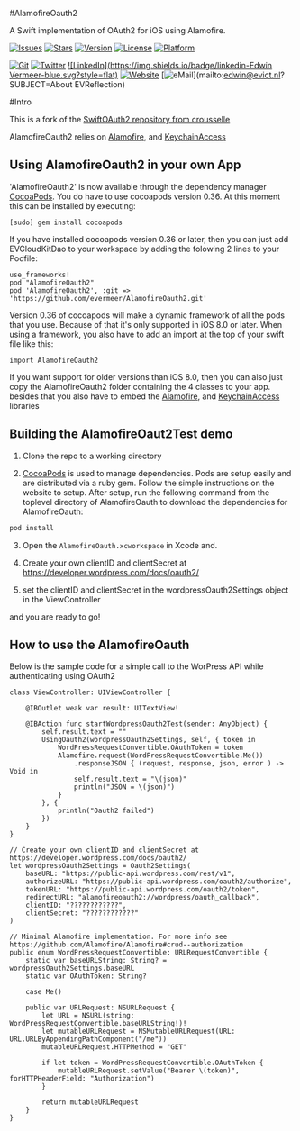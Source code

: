 #AlamofireOauth2

A Swift implementation of OAuth2 for iOS using Alamofire.

[![Issues](https://img.shields.io/github/issues-raw/evermeer/AlamofireOauth2.svg?style=flat)](https://github.com/evermeer/AlamofireOauth2/issues)
[![Stars](https://img.shields.io/github/stars/evermeer/AlamofireOauth2.svg?style=flat)](https://github.com/evermeer/AlamofireOauth2/stargazers)
[![Version](https://img.shields.io/cocoapods/v/AlamofireOauth2.svg?style=flat)](http://cocoadocs.org/docsets/EVReflection)
[![License](https://img.shields.io/cocoapods/l/AlamofireOauth2.svg?style=flat)](http://cocoadocs.org/docsets/AlamofireOauth2)
[![Platform](https://img.shields.io/cocoapods/p/AlamofireOauth2.svg?style=flat)](http://cocoadocs.org/docsets/AlamofireOauth2)

[![Git](https://img.shields.io/badge/GitHub-evermeer-blue.svg?style=flat)](https://github.com/evermeer)
[![Twitter](https://img.shields.io/badge/twitter-@evermeer-blue.svg?style=flat)](http://twitter.com/evermeer)
[![LinkedIn](https://img.shields.io/badge/linkedin-Edwin Vermeer-blue.svg?style=flat)](http://nl.linkedin.com/in/evermeer/en)
[![Website](https://img.shields.io/badge/website-evict.nl-blue.svg?style=flat)](http://evict.nl)
[![eMail](https://img.shields.io/badge/email-edwin@evict.nl-blue.svg?style=flat)](mailto:edwin@evict.nl?SUBJECT=About EVReflection)


#Intro

This is a fork of the [SwiftOAuth2 repository from crousselle](https://github.com/crousselle/SwiftOAuth2)

AlamofireOauth2 relies on [Alamofire](https://github.com/Alamofire/Alamofire), and [KeychainAccess](https://github.com/kishikawakatsumi/KeychainAccess)


## Using AlamofireOauth2 in your own App 

'AlamofireOauth2' is now available through the dependency manager [CocoaPods](http://cocoapods.org). 
You do have to use cocoapods version 0.36. At this moment this can be installed by executing:

```
[sudo] gem install cocoapods
```

If you have installed cocoapods version 0.36 or later, then you can just add EVCloudKitDao to your workspace by adding the folowing 2 lines to your Podfile:

```
use_frameworks!
pod "AlamofireOauth2"
pod 'AlamofireOauth2', :git => 'https://github.com/evermeer/AlamofireOauth2.git'
```

Version 0.36 of cocoapods will make a dynamic framework of all the pods that you use. Because of that it's only supported in iOS 8.0 or later. When using a framework, you also have to add an import at the top of your swift file like this:

```
import AlamofireOauth2
```

If you want support for older versions than iOS 8.0, then you can also just copy the AlamofireOauth2 folder containing the 4 classes to your app. besides that you also have to embed the [Alamofire](https://github.com/Alamofire/Alamofire), and [KeychainAccess](https://github.com/kishikawakatsumi/KeychainAccess) libraries


## Building the AlamofireOaut2Test demo

1) Clone the repo to a working directory

2) [CocoaPods](http://cocoapods.org) is used to manage dependencies. Pods are setup easily and are distributed via a ruby gem. Follow the simple instructions on the website to setup. After setup, run the following command from the toplevel directory of AlamofireOauth to download the dependencies for AlamofireOauth:

```sh
pod install
```

3) Open the `AlamofireOauth.xcworkspace` in Xcode and.

4) Create your own clientID and clientSecret at https://developer.wordpress.com/docs/oauth2/ 

5) set the clientID and clientSecret in the wordpressOauth2Settings object in the ViewController

and you are ready to go!

## How to use the AlamofireOauth
Below is the sample code for a simple call to the WorPress API while authenticating using OAuth2


```
class ViewController: UIViewController {

    @IBOutlet weak var result: UITextView!

    @IBAction func startWordpressOauth2Test(sender: AnyObject) {
        self.result.text = ""
        UsingOauth2(wordpressOauth2Settings, self, { token in
            WordPressRequestConvertible.OAuthToken = token
            Alamofire.request(WordPressRequestConvertible.Me())
                .responseJSON { (request, response, json, error ) -> Void in
                self.result.text = "\(json)"
                println("JSON = \(json)")
            }
        }, {
            println("Oauth2 failed")
        })
    }
}

// Create your own clientID and clientSecret at https://developer.wordpress.com/docs/oauth2/
let wordpressOauth2Settings = Oauth2Settings(
    baseURL: "https://public-api.wordpress.com/rest/v1",
    authorizeURL: "https://public-api.wordpress.com/oauth2/authorize",
    tokenURL: "https://public-api.wordpress.com/oauth2/token",
    redirectURL: "alamofireoauth2://wordpress/oauth_callback",
    clientID: "????????????",
    clientSecret: "????????????"
)

// Minimal Alamofire implementation. For more info see https://github.com/Alamofire/Alamofire#crud--authorization
public enum WordPressRequestConvertible: URLRequestConvertible {
    static var baseURLString: String? = wordpressOauth2Settings.baseURL
    static var OAuthToken: String?

    case Me()

    public var URLRequest: NSURLRequest {
        let URL = NSURL(string: WordPressRequestConvertible.baseURLString!)!
        let mutableURLRequest = NSMutableURLRequest(URL: URL.URLByAppendingPathComponent("/me"))
        mutableURLRequest.HTTPMethod = "GET"

        if let token = WordPressRequestConvertible.OAuthToken {
            mutableURLRequest.setValue("Bearer \(token)", forHTTPHeaderField: "Authorization")
        }

        return mutableURLRequest
    }
}
```
